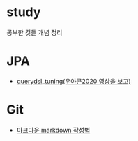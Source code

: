 study
=====
공부한 것들 개념 정리

JPA
===
* [querydsl_tuning(우아콘2020 영상을 보고)](https://github.com/HanimKim/note/blob/main/study/JPA/querydsl_tuning.md)

Git
===
* [마크다운 markdown 작성법](https://github.com/HanimKim/note/blob/main/study/github/markdown.md)
